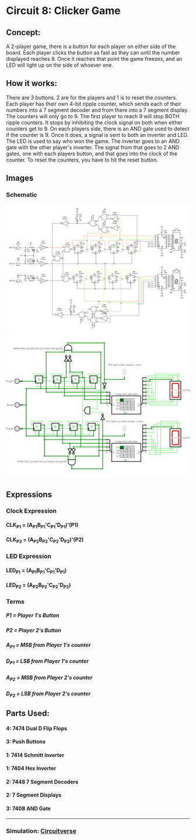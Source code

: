 # Circuit 8: Clicker Game
## Concept:
A 2-player game, there is a button for each player on either side of the board. Each player clicks the button as fast as they can until the number displayed reaches 9. Once it reaches that point the game freezes, and an LED will light up on the side of whoever one.

## How it works:
There are 3 buttons. 2 are for the players and 1 is to reset the counters. Each player has their own 4-bit ripple counter, which sends each of their numbers into a 7 segment decoder and from there into a 7 segment display. The counters will only go to 9. The first player to reach 9 will stop BOTH ripple counters. It stops by inhibiting the clock signal on both when either counters get to 9. On each players side, there is an AND gate used to detect if the counter is 9. Once it does, a signal is sent to both an inverter and LED. The LED is used to say who won the game. The inverter goes to an AND gate with the other player's inverter. The signal from that goes to 2 AND gates, one with each players button, and that goes into the clock of the counter. To reset the counters, you have to hit the reset button. 

## Images
### Schematic
![Circuit 8 Schematic](Circuit_8_Schematic.jpg)
![Circuit 8 Simulation](Circuit_8_Simulation.png)

## Expressions
### Clock Expression
#### CLK<sub>P1</sub> = (A<sub>P1</sub>B<sub>P1</sub>'C<sub>P1</sub>'D<sub>P1</sub>)'(P1)
#### CLK<sub>P2</sub> = (A<sub>P2</sub>B<sub>P2</sub>'C<sub>P2</sub>'D<sub>P2</sub>)'(P2)

### LED Expression
#### LED<sub>P1</sub> = (A<sub>P1</sub>B<sub>P1</sub>'C<sub>P1</sub>'D<sub>P1</sub>)
#### LED<sub>P2</sub> = (A<sub>P2</sub>B<sub>P2</sub>'C<sub>P2</sub>'D<sub>P2</sub>)

### Terms
##### P1 = Player 1's Button
##### P2 = Player 2's Button
##### A<sub>P1</sub> = MSB from Player 1's counter
##### D<sub>P1</sub> = LSB from Player 1's counter
##### A<sub>P2</sub> = MSB from Player 2's counter
##### D<sub>P2</sub> = LSB from Player 2's counter

## Parts Used:
#### 4: 7474 Dual D Flip Flops
#### 3: Push Buttons
#### 1: 7414 Schmitt Inverter
#### 1: 7404 Hex Inverter
#### 2: 7448 7 Segment Decoders
#### 2: 7 Segment Displays
#### 3: 7408 AND Gate
***
### Simulation: [Circuitverse](https://circuitverse.org/users/266288/projects/clicker-game-6063e9f3-109b-4f02-9795-a4136be550ad)

